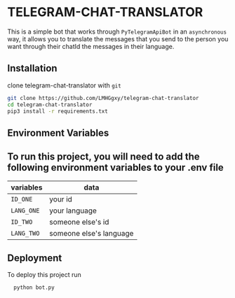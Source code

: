 
# TELEGRAM-CHAT-TRANSLATOR

This is a simple bot that works through ```PyTelegramApiBot``` in an ```asynchronous``` way, it allows you to translate the messages that you send to the person you want through their chatId the messages in their language.
## Installation

clone telegram-chat-translator with `git` 
```bash
git clone https://github.com/LMHGgxy/telegram-chat-translator
cd telegram-chat-translator
pip3 install -r requirements.txt
```
## Environment Variables

To run this project, you will need to add the following environment variables to your .env file
------------------
| variables| data |
|----------|------
|`ID_ONE`  | your id
|`LANG_ONE`| your language
|`ID_TWO`  | someone else's id
|`LANG_TWO`| someone else's language

## Deployment

To deploy this project run
```bash
  python bot.py
```